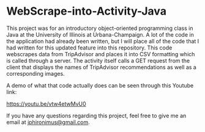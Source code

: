 # WebScrape-into-Activity-Java

This project was for an introductory object-oriented programming class in Java at the University of Illinois at Urbana-Champaign. A lot of the code in the application had already been written, but I will place all of the code that I had written for this updated feature into this repository. This code webscrapes data from TripAdvisor and places it into CSV formatting which is called through a server. The activity itself calls a GET request from the client that displays the names of TripAdvisor recommendations as well as a corresponding images. 

A demo of what that code actually does can be seen through this Youtube link:

https://youtu.be/vtw4etwMvU0

If you have any questions regarding this project, feel free to give me an email at jphironimus@gmail.com.
